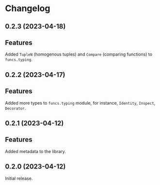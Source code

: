 # Changelog

<!-- changelogging: start -->

## 0.2.3 (2023-04-18)

## Features

Added `TupleN` (homogenous tuples) and `Compare` (comparing functions) to `funcs.typing`.

## 0.2.2 (2023-04-17)

## Features

Added more types to `funcs.typing` module, for instance, `Identity`, `Inspect`, `Decorator`.

## 0.2.1 (2023-04-12)

## Features

Added metadata to the library.

## 0.2.0 (2023-04-12)

Initial release.
